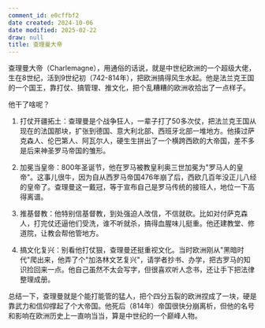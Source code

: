 ```yaml
---
comment_id: e0cffbf2
date created: 2024-10-06
date modified: 2025-02-22
draw: null
title: 查理曼大帝
---
```

查理曼大帝（Charlemagne），用通俗的话说，就是中世纪欧洲的一个超级大佬，生在8世纪，活到9世纪初（742-814年），把欧洲搞得风生水起。他是法兰克王国的一个国王，靠打仗、搞管理、推文化，把个乱糟糟的欧洲收拾出了一点样子。

他干了啥呢？

1. 打仗开疆拓土：查理曼是个战争狂人，一辈子打了50多次仗，把法兰克王国从现在的法国那块，扩张到德国、意大利北部、西班牙北部一堆地方。他揍过萨克森人、伦巴第人、阿瓦尔人，硬生生拼出了一个横跨西欧的大帝国，差不多是后来神圣罗马帝国的雏形。
    
2. 加冕当皇帝：800年圣诞节，他在罗马被教皇利奥三世加冕为"罗马人的皇帝"。这事儿很牛，因为自从西罗马帝国476年崩了后，西欧几百年没正儿八经的皇帝了。查理曼这一戴冠，等于宣布自己是罗马传统的接班人，地位一下高得离谱。
    
3. 推基督教：他特别信基督教，到处强迫人改信，不信就砍。比如对付萨克森人，打完仗还逼他们受洗，谁不听就杀，搞得血腥味儿挺重。他还建教堂、修道院，让教会帮他管地方。
    
4. 搞文化复兴：别看他打仗狠，查理曼还挺重视文化。当时欧洲刚从"黑暗时代"爬出来，他弄了个"加洛林文艺复兴"，请学者抄书、办学，把古罗马的知识捡回来一点。他自己虽然不太会写字，但很喜欢听人念书，还让手下把法律整理成册。
    

总结一下，查理曼就是个能打能管的猛人，把个四分五裂的欧洲捏成了一块，硬是靠武力和信仰撑起了个大帝国。他死后（814年）帝国很快分崩离析，但他的名号和影响在欧洲历史上一直响当当，算是中世纪的一个巅峰人物。
